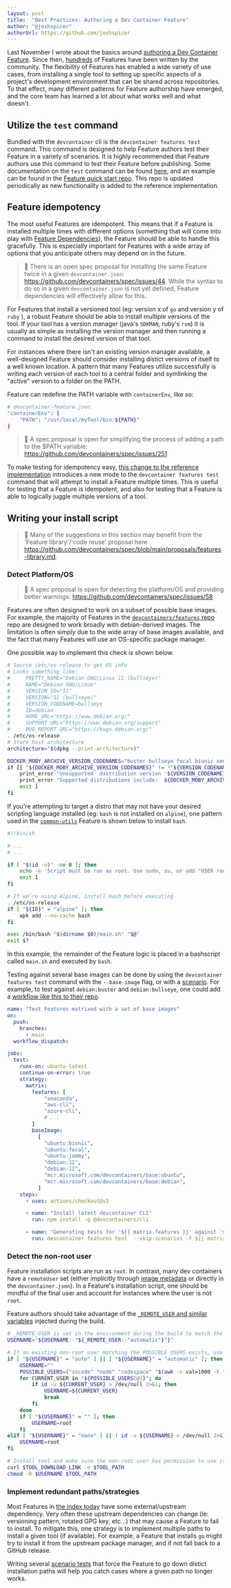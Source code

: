 ```yaml
---
layout: post
title:  "Best Practices: Authoring a Dev Container Feature"
author: "@joshspicer"
authorUrl: https://github.com/joshspicer
---
```


Last November I wrote about the basics around [authoring a Dev Container Feature](/guide/author-a-feature). Since then, [hundreds](https://containers.dev/features) of Features have been written by the community. The flexibility of Features has enabled a wide variety of use cases, from installing a single tool to setting up specific aspects of a project's development environment that can be shared across repositories.  To that effect, many different patterns for Feature authorship have emerged, and the core team has learned a lot about what works well and what doesn't.

## Utilize the `test` command

Bundled with the `devcontainer` cli is the `devcontainer features test` command.  This command is designed to help Feature authors test their Feature in a variety of scenarios.  It is highly recommended that Feature authors use this command to test their Feature before publishing. Some documentation on the `test` command can be found [here](https://github.com/devcontainers/cli/blob/main/docs/features/test.md), and an example can be found in the [Feature quick start repo](https://github.com/devcontainers/feature-starter). This repo is updated periodically as new functionality is added to the reference implementation.

## Feature idempotency

The most useful Features are idempotent. This means that if a Feature is installed multiple times with different options (something that will come into play with [Feature Dependencies](https://github.com/devcontainers/spec/blob/main/proposals/feature-dependencies.md)), the Feature should be able to handle this gracefully. This is especially important for Features with a wide array of options that you anticipate others may depend on in the future.

> 🔧 There is an open spec proposal for installing the same Feature twice in a given `devcontainer.json`: https://github.com/devcontainers/spec/issues/44.  While the syntax to do so in a given `devcontainer.json` is not yet defined, Feature dependencies will effectively allow for this.

For Features that install a versioned tool (eg: version x of `go` and version y of `ruby` ), a robust Feature should be able to install multiple versions of the tool.  If your tool has a version manager (java's `SDKMAN`, ruby's `rvm`) it is usually as simple as installing the version manager and then running a command to install the desired version of that tool.

For instances where there isn't an existing version manager available, a well-designed Feature should consider installing distict versions of itself to a well known location.  A pattern that many Features utilize successfully is writing each version of each tool to a central folder and symlinking the "active" version to a folder on the PATH.

Feature can redefine the PATH variable with `containerEnv`, like so:

```bash
# devcontainer-feature.json
"containerEnv": {
    "PATH": "/usr/local/myTool/bin:${PATH}"
}
```

> 🔧 A spec proposal is open for simplifying the process of adding a path to the $PATH variable: https://github.com/devcontainers/spec/issues/251

To make testing for idempotency easy, [this change to the reference implementation](https://github.com/devcontainers/cli/pull/553) introduces a new mode to the `devcontainer features test` command that will attempt to install a Feature multiple times.  This is useful for testing that a Feature is idempotent, and also for testing that a Feature is able to logically juggle multiple versions of a tool.

## Writing your install script

> 🔧 Many of the suggestions in this section may benefit from the 'Feature library'/'code reuse' proposal here https://github.com/devcontainers/spec/blob/main/proposals/features-library.md.


### Detect Platform/OS

> 🔧 A spec proposal is open for detecting the platform/OS and providing better warnings: https://github.com/devcontainers/spec/issues/58

Features are often designed to work on a subset of possible base images.  For example, the majority of Features in the [`devcontainers/features` repo](https://github.com/devcontainers/features) repo are designed to work broadly with debian-derived images.  The limitation is often simply due to the wide array of base images available, and the fact that many Features will use an OS-specific package manager.

One possible way to implement this check is shown below.

```bash
# Source /etc/os-release to get OS info
# Looks something like:
#     PRETTY_NAME="Debian GNU/Linux 11 (bullseye)"
#     NAME="Debian GNU/Linux"
#     VERSION_ID="11"
#     VERSION="11 (bullseye)"
#     VERSION_CODENAME=bullseye
#     ID=debian
#     HOME_URL="https://www.debian.org/"
#     SUPPORT_URL="https://www.debian.org/support"
#     BUG_REPORT_URL="https://bugs.debian.org/"
. /etc/os-release
# Store host architecture
architecture="$(dpkg --print-architecture)"

DOCKER_MOBY_ARCHIVE_VERSION_CODENAMES="buster bullseye focal bionic xenial"
if [[ "${DOCKER_MOBY_ARCHIVE_VERSION_CODENAMES}" != *"${VERSION_CODENAME}"* ]]; then
    print_error "Unsupported  distribution version '${VERSION_CODENAME}'. To resolve, either: (1) set feature option '\"moby\": false' , or (2) choose a compatible OS distribution"
    print_error "Supported distributions include:  ${DOCKER_MOBY_ARCHIVE_VERSION_CODENAMES}"
    exit 1
fi
```

If you're attempting to target a distro that may not have your desired scripting language installed (eg: `bash` is not installed on `alpine`), one pattern used in the [`common-utils`](https://github.com/devcontainers/features/blob/d934503a050ba84e6b42a006aacd891c4088eb62/src/common-utils/install.sh) Feature is shown below to install `bash`.

```sh
#!/bin/sh

# ... 
# ...

if [ "$(id -u)" -ne 0 ]; then
    echo -e 'Script must be run as root. Use sudo, su, or add "USER root" to your Dockerfile before running this script.'
    exit 1
fi

# If we're using Alpine, install bash before executing
. /etc/os-release
if [ "${ID}" = "alpine" ]; then
    apk add --no-cache bash
fi

exec /bin/bash "$(dirname $0)/main.sh" "$@"
exit $?
```

In this example, the remainder of the Feature logic is placed in a bashscript called `main.sh` and executed by `bash`.

Testing against several base images can be done by using the `devcontainer features test` command with the `--base-image` flag, or with a [scenario](https://github.com/devcontainers/cli/blob/main/docs/features/test.md#scenarios).  For example, to test against `debian:buster` and `debian:bullseye`, one could add a [workflow like this to their repo](https://github.com/devcontainers/features/blob/d934503a050ba84e6b42a006aacd891c4088eb62/.github/workflows/test-all.yaml#L9-L52).

```yaml
name: "Test Features matrixed with a set of base images"
on:
  push:
    branches:
      - main
  workflow_dispatch:

jobs:
  test:
    runs-on: ubuntu-latest
    continue-on-error: true
    strategy:
      matrix:
        features: [
            "anaconda",
            "aws-cli",
            "azure-cli",
            # ...
        ]
        baseImage:
          [
            "ubuntu:bionic",
            "ubuntu:focal",
            "ubuntu:jammy",
            "debian:11",
            "debian:12",
            "mcr.microsoft.com/devcontainers/base:ubuntu",
            "mcr.microsoft.com/devcontainers/base:debian",
          ]
    steps:
      - uses: actions/checkout@v3

      - name: "Install latest devcontainer CLI"
        run: npm install -g @devcontainers/cli

      - name: "Generating tests for '${{ matrix.features }}' against '${{ matrix.baseImage }}'"
        run: devcontainer features test  --skip-scenarios -f ${{ matrix.features }} -i ${{ matrix.baseImage }}
```

### Detect the non-root user

Feature installation scripts are run as `root`.  In contrast, many dev containers have a `remoteUser` set (either implicitly through [image metadata](https://containers.dev/implementors/spec/#image-metadata) or directly in the `devcontainer.json`).  In a Feature's installation script, one should be mindful of the final user and account for instances where the user is not `root`.

Feature authors should take advantage of the [`_REMOTE_USER` and similar variables](https://containers.dev/implementors/features/#user-env-var) injected during the build.

```bash
# _REMOTE_USER is set in the environment during the build to match the effective 'remoteUser'
USERNAME="${USERNAME:-"${_REMOTE_USER:-"automatic"}"}"

# If an existing non-root user matching the POSSIBLE_USERS exists, use it!
if [ "${USERNAME}" = "auto" ] || [ "${USERNAME}" = "automatic" ]; then
    USERNAME=""
    POSSIBLE_USERS=("vscode" "node" "codespace" "$(awk -v val=1000 -F ":" '$3==val{print $1}' /etc/passwd)")
    for CURRENT_USER in "${POSSIBLE_USERS[@]}"; do
        if id -u ${CURRENT_USER} > /dev/null 2>&1; then
            USERNAME=${CURRENT_USER}
            break
        fi
    done
    if [ "${USERNAME}" = "" ]; then
        USERNAME=root
    fi
elif [ "${USERNAME}" = "none" ] || ! id -u ${USERNAME} > /dev/null 2>&1; then
    USERNAME=root
fi

# Install tool and make sure the non-root user has permission to use it
curl $TOOL_DOWNLOAD_LINK -o $TOOL_PATH
chmod -R $USERNAME $TOOL_PATH

```

### Implement redundant paths/strategies

Most Features in [the index today](https://containers.dev/features) have some external/upstream dependency.  Very often these upstream dependencies can change (ie: versioning pattern, rotated GPG key, etc...) that may cause a Feature to fail to install.  To mitigate this, one strategy is to implement multiple paths to install a given tool (if available).  For example, a Feature that installs `go` might try to install it from the upstream package manager, and if not fall back to a GitHub release.

Writing several [scenario tests](https://github.com/devcontainers/cli/blob/main/docs/features/test.md#scenarios) that force the Feature to go down distict installation paths will help you catch cases where a given path no longer works.